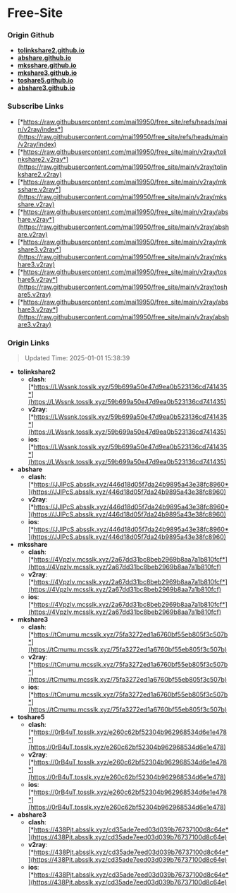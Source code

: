 # Free-Site

### Origin Github

- [**tolinkshare2.github.io**](https://github.com/tolinkshare2/tolinkshare2.github.io)
- [**abshare.github.io**](https://github.com/abshare/abshare.github.io)
- [**mksshare.github.io**](https://github.com/mksshare/mksshare.github.io)
- [**mkshare3.github.io**](https://github.com/mkshare3/mkshare3.github.io)
- [**toshare5.github.io**](https://github.com/toshare5/toshare5.github.io)
- [**abshare3.github.io**](https://github.com/abshare3/abshare3.github.io)

### Subscribe Links

- [*https://raw.githubusercontent.com/mai19950/free_site/refs/heads/main/v2ray/index*](https://raw.githubusercontent.com/mai19950/free_site/refs/heads/main/v2ray/index)
- [*https://raw.githubusercontent.com/mai19950/free_site/main/v2ray/tolinkshare2.v2ray*](https://raw.githubusercontent.com/mai19950/free_site/main/v2ray/tolinkshare2.v2ray)
- [*https://raw.githubusercontent.com/mai19950/free_site/main/v2ray/mksshare.v2ray*](https://raw.githubusercontent.com/mai19950/free_site/main/v2ray/mksshare.v2ray)
- [*https://raw.githubusercontent.com/mai19950/free_site/main/v2ray/abshare.v2ray*](https://raw.githubusercontent.com/mai19950/free_site/main/v2ray/abshare.v2ray)
- [*https://raw.githubusercontent.com/mai19950/free_site/main/v2ray/mkshare3.v2ray*](https://raw.githubusercontent.com/mai19950/free_site/main/v2ray/mkshare3.v2ray)
- [*https://raw.githubusercontent.com/mai19950/free_site/main/v2ray/toshare5.v2ray*](https://raw.githubusercontent.com/mai19950/free_site/main/v2ray/toshare5.v2ray)
- [*https://raw.githubusercontent.com/mai19950/free_site/main/v2ray/abshare3.v2ray*](https://raw.githubusercontent.com/mai19950/free_site/main/v2ray/abshare3.v2ray)

### Origin Links

> Updated Time: 2025-01-01 15:38:39

- **tolinkshare2**
  - **clash**: [*https://LWssnk.tosslk.xyz/59b699a50e47d9ea0b523136cd741435*](https://LWssnk.tosslk.xyz/59b699a50e47d9ea0b523136cd741435)
  - **v2ray**: [*https://LWssnk.tosslk.xyz/59b699a50e47d9ea0b523136cd741435*](https://LWssnk.tosslk.xyz/59b699a50e47d9ea0b523136cd741435)
  - **ios**: [*https://LWssnk.tosslk.xyz/59b699a50e47d9ea0b523136cd741435*](https://LWssnk.tosslk.xyz/59b699a50e47d9ea0b523136cd741435)
- **abshare**
  - **clash**: [*https://JJlPcS.absslk.xyz/446d18d05f7da24b9895a43e38fc8960*](https://JJlPcS.absslk.xyz/446d18d05f7da24b9895a43e38fc8960)
  - **v2ray**: [*https://JJlPcS.absslk.xyz/446d18d05f7da24b9895a43e38fc8960*](https://JJlPcS.absslk.xyz/446d18d05f7da24b9895a43e38fc8960)
  - **ios**: [*https://JJlPcS.absslk.xyz/446d18d05f7da24b9895a43e38fc8960*](https://JJlPcS.absslk.xyz/446d18d05f7da24b9895a43e38fc8960)
- **mksshare**
  - **clash**: [*https://4VpzIv.mcsslk.xyz/2a67dd31bc8beb2969b8aa7a1b810fcf*](https://4VpzIv.mcsslk.xyz/2a67dd31bc8beb2969b8aa7a1b810fcf)
  - **v2ray**: [*https://4VpzIv.mcsslk.xyz/2a67dd31bc8beb2969b8aa7a1b810fcf*](https://4VpzIv.mcsslk.xyz/2a67dd31bc8beb2969b8aa7a1b810fcf)
  - **ios**: [*https://4VpzIv.mcsslk.xyz/2a67dd31bc8beb2969b8aa7a1b810fcf*](https://4VpzIv.mcsslk.xyz/2a67dd31bc8beb2969b8aa7a1b810fcf)
- **mkshare3**
  - **clash**: [*https://tCmumu.mcsslk.xyz/75fa3272ed1a6760bf55eb805f3c507b*](https://tCmumu.mcsslk.xyz/75fa3272ed1a6760bf55eb805f3c507b)
  - **v2ray**: [*https://tCmumu.mcsslk.xyz/75fa3272ed1a6760bf55eb805f3c507b*](https://tCmumu.mcsslk.xyz/75fa3272ed1a6760bf55eb805f3c507b)
  - **ios**: [*https://tCmumu.mcsslk.xyz/75fa3272ed1a6760bf55eb805f3c507b*](https://tCmumu.mcsslk.xyz/75fa3272ed1a6760bf55eb805f3c507b)
- **toshare5**
  - **clash**: [*https://0rB4uT.tosslk.xyz/e260c62bf52304b962968534d6e1e478*](https://0rB4uT.tosslk.xyz/e260c62bf52304b962968534d6e1e478)
  - **v2ray**: [*https://0rB4uT.tosslk.xyz/e260c62bf52304b962968534d6e1e478*](https://0rB4uT.tosslk.xyz/e260c62bf52304b962968534d6e1e478)
  - **ios**: [*https://0rB4uT.tosslk.xyz/e260c62bf52304b962968534d6e1e478*](https://0rB4uT.tosslk.xyz/e260c62bf52304b962968534d6e1e478)
- **abshare3**
  - **clash**: [*https://438Pjt.absslk.xyz/cd35ade7eed03d039b76737100d8c64e*](https://438Pjt.absslk.xyz/cd35ade7eed03d039b76737100d8c64e)
  - **v2ray**: [*https://438Pjt.absslk.xyz/cd35ade7eed03d039b76737100d8c64e*](https://438Pjt.absslk.xyz/cd35ade7eed03d039b76737100d8c64e)
  - **ios**: [*https://438Pjt.absslk.xyz/cd35ade7eed03d039b76737100d8c64e*](https://438Pjt.absslk.xyz/cd35ade7eed03d039b76737100d8c64e)
